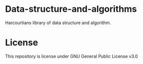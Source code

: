 # Data-structure-and-algorithms
Harcourtians library of data structure and algorithm.

# License
This repository is license under GNU General Public License v3.0

